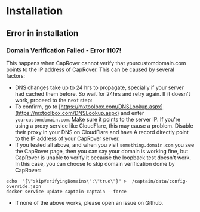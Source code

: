 # Installation



## Error in installation

### Domain Verification Failed - Error 1107!

This happens when CapRover cannot verify that yourcustomdomain.com points to the IP address of CapRover. This can be caused by several factors:

* DNS changes take up to 24 hrs to propagate, specially if your server had cached them before. So wait for 24hrs and retry again. If it doesn't work, proceed to the next step:
* To confirm, go to [https://mxtoolbox.com/DNSLookup.aspx](https://mxtoolbox.com/DNSLookup.aspx) and enter `yourcustomdomain.com`. Make sure it points to the server IP. If you're using a proxy service like CloudFlare, this may cause a problem. Disable their proxy in your DNS on CloudFlare and have A record directly point to the IP address of your CapRover server.
* If you tested all above, and when you visit `something.domain.com` you see the CapRover page, then you can say your domain is working fine, but CapRover is unable to verify it because the loopback test doesn't work. In this case, you can choose to skip domain verification dome by CapRover:

```
echo  "{\"skipVerifyingDomains\":\"true\"}" >  /captain/data/config-override.json
docker service update captain-captain --force
```

* If none of the above works, please open an issue on Github.
